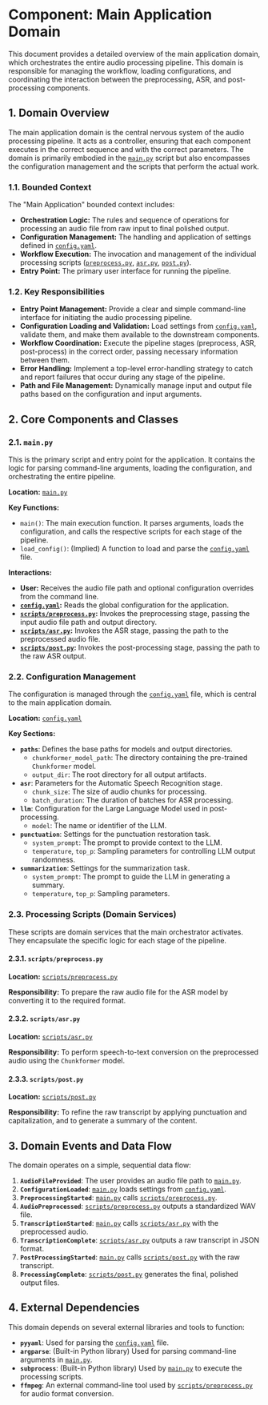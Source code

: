 # Component: Main Application Domain

This document provides a detailed overview of the main application domain, which orchestrates the entire audio processing pipeline. This domain is responsible for managing the workflow, loading configurations, and coordinating the interaction between the preprocessing, ASR, and post-processing components.

## 1. Domain Overview

The main application domain is the central nervous system of the audio processing pipeline. It acts as a controller, ensuring that each component executes in the correct sequence and with the correct parameters. The domain is primarily embodied in the [`main.py`](main.py:0) script but also encompasses the configuration management and the scripts that perform the actual work.

### 1.1. Bounded Context

The "Main Application" bounded context includes:

- **Orchestration Logic:** The rules and sequence of operations for processing an audio file from raw input to final polished output.
- **Configuration Management:** The handling and application of settings defined in [`config.yaml`](config.yaml:0).
- **Workflow Execution:** The invocation and management of the individual processing scripts ([`preprocess.py`](scripts/preprocess.py:0), [`asr.py`](scripts/asr.py:0), [`post.py`](scripts/post.py:0)).
- **Entry Point:** The primary user interface for running the pipeline.

### 1.2. Key Responsibilities

- **Entry Point Management:** Provide a clear and simple command-line interface for initiating the audio processing pipeline.
- **Configuration Loading and Validation:** Load settings from [`config.yaml`](config.yaml:0), validate them, and make them available to the downstream components.
- **Workflow Coordination:** Execute the pipeline stages (preprocess, ASR, post-process) in the correct order, passing necessary information between them.
- **Error Handling:** Implement a top-level error-handling strategy to catch and report failures that occur during any stage of the pipeline.
- **Path and File Management:** Dynamically manage input and output file paths based on the configuration and input arguments.

## 2. Core Components and Classes

### 2.1. `main.py`

This is the primary script and entry point for the application. It contains the logic for parsing command-line arguments, loading the configuration, and orchestrating the entire pipeline.

**Location:** [`main.py`](main.py:0)

**Key Functions:**

- `main()`: The main execution function. It parses arguments, loads the configuration, and calls the respective scripts for each stage of the pipeline.
- `load_config()`: (Implied) A function to load and parse the [`config.yaml`](config.yaml:0) file.

**Interactions:**

- **User:** Receives the audio file path and optional configuration overrides from the command line.
- **[`config.yaml`](config.yaml:0):** Reads the global configuration for the application.
- **[`scripts/preprocess.py`](scripts/preprocess.py:0):** Invokes the preprocessing stage, passing the input audio file path and output directory.
- **[`scripts/asr.py`](scripts/asr.py:0):** Invokes the ASR stage, passing the path to the preprocessed audio file.
- **[`scripts/post.py`](scripts/post.py:0):** Invokes the post-processing stage, passing the path to the raw ASR output.

### 2.2. Configuration Management

The configuration is managed through the [`config.yaml`](config.yaml:0) file, which is central to the main application domain.

**Location:** [`config.yaml`](config.yaml:0)

**Key Sections:**

- **`paths`**: Defines the base paths for models and output directories.
  - `chunkformer_model_path`: The directory containing the pre-trained `Chunkformer` model.
  - `output_dir`: The root directory for all output artifacts.
- **`asr`**: Parameters for the Automatic Speech Recognition stage.
  - `chunk_size`: The size of audio chunks for processing.
  - `batch_duration`: The duration of batches for ASR processing.
- **`llm`**: Configuration for the Large Language Model used in post-processing.
  - `model`: The name or identifier of the LLM.
- **`punctuation`**: Settings for the punctuation restoration task.
  - `system_prompt`: The prompt to provide context to the LLM.
  - `temperature`, `top_p`: Sampling parameters for controlling LLM output randomness.
- **`summarization`**: Settings for the summarization task.
  - `system_prompt`: The prompt to guide the LLM in generating a summary.
  - `temperature`, `top_p`: Sampling parameters.

### 2.3. Processing Scripts (Domain Services)

These scripts are domain services that the main orchestrator activates. They encapsulate the specific logic for each stage of the pipeline.

#### 2.3.1. `scripts/preprocess.py`

**Location:** [`scripts/preprocess.py`](scripts/preprocess.py:0)

**Responsibility:** To prepare the raw audio file for the ASR model by converting it to the required format.

#### 2.3.2. `scripts/asr.py`

**Location:** [`scripts/asr.py`](scripts/asr.py:0)

**Responsibility:** To perform speech-to-text conversion on the preprocessed audio using the `Chunkformer` model.

#### 2.3.3. `scripts/post.py`

**Location:** [`scripts/post.py`](scripts/post.py:0)

**Responsibility:** To refine the raw transcript by applying punctuation and capitalization, and to generate a summary of the content.

## 3. Domain Events and Data Flow

The domain operates on a simple, sequential data flow:

1.  **`AudioFileProvided`**: The user provides an audio file path to [`main.py`](main.py:0).
2.  **`ConfigurationLoaded`**: [`main.py`](main.py:0) loads settings from [`config.yaml`](config.yaml:0).
3.  **`PreprocessingStarted`**: [`main.py`](main.py:0) calls [`scripts/preprocess.py`](scripts/preprocess.py:0).
4.  **`AudioPreprocessed`**: [`scripts/preprocess.py`](scripts/preprocess.py:0) outputs a standardized WAV file.
5.  **`TranscriptionStarted`**: [`main.py`](main.py:0) calls [`scripts/asr.py`](scripts/asr.py:0) with the preprocessed audio.
6.  **`TranscriptionComplete`**: [`scripts/asr.py`](scripts/asr.py:0) outputs a raw transcript in JSON format.
7.  **`PostProcessingStarted`**: [`main.py`](main.py:0) calls [`scripts/post.py`](scripts/post.py:0) with the raw transcript.
8.  **`ProcessingComplete`**: [`scripts/post.py`](scripts/post.py:0) generates the final, polished output files.

## 4. External Dependencies

This domain depends on several external libraries and tools to function:

- **`pyyaml`**: Used for parsing the [`config.yaml`](config.yaml:0) file.
- **`argparse`**: (Built-in Python library) Used for parsing command-line arguments in [`main.py`](main.py:0).
- **`subprocess`**: (Built-in Python library) Used by [`main.py`](main.py:0) to execute the processing scripts.
- **`ffmpeg`**: An external command-line tool used by [`scripts/preprocess.py`](scripts/preprocess.py:0) for audio format conversion.
